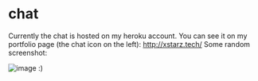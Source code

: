 # chat

Currently the chat is hosted on my heroku account. 
You can see it on my portfolio page (the chat icon on the left): http://xstarz.tech/ 
Some random screenshot:

![image](https://user-images.githubusercontent.com/40120335/151946204-c55e3158-8dc9-44b4-bd4b-5b287ccfe84a.png)
 :)
